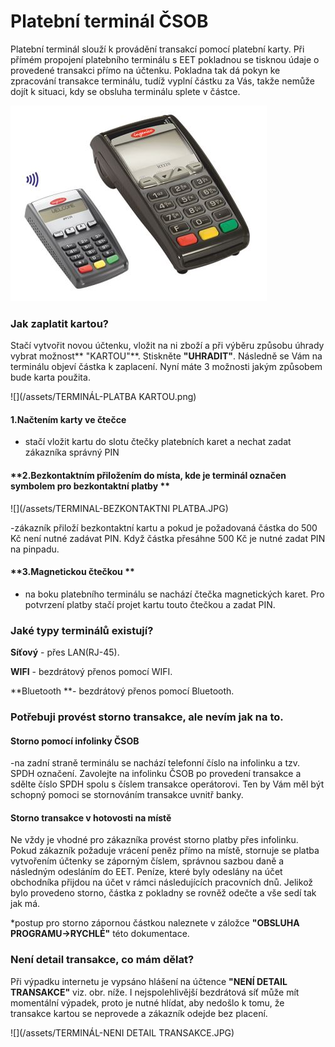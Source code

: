 # Platební terminál ČSOB

Platební terminál slouží k provádění transakcí pomocí platební karty. Při přímém propojení platebního terminálu s EET pokladnou se tisknou údaje o provedené transakci přímo na účtenku. Pokladna tak dá pokyn ke zpracování transakce terminálu, tudíž vyplní částku za Vás, takže nemůže dojít k situaci, kdy se obsluha terminálu splete v částce.

![](/assets/TERMINAL-INGENICO.JPG)

### Jak zaplatit kartou?

Stačí vytvořit novou účtenku, vložit na ni zboží a při výběru způsobu úhrady vybrat možnost** "KARTOU"**. Stiskněte **"UHRADIT"**. Následně se Vám na terminálu objeví částka k zaplacení. Nyní máte 3 možnosti jakým způsobem bude karta použita.

![](/assets/TERMINÁL-PLATBA KARTOU.png)

#### **1.Načtením karty ve čtečce**

* stačí vložit kartu do slotu čtečky platebních karet a nechat zadat zákazníka správný PIN

#### **2.Bezkontaktním přiložením do místa, kde je terminál označen symbolem pro bezkontaktní platby **

![](/assets/TERMINAL-BEZKONTAKTNI PLATBA.JPG)

-zákazník přiloží bezkontaktní kartu a pokud je požadovaná částka do 500 Kč není nutné zadávat PIN. Když částka přesáhne 500 Kč je nutné zadat PIN na pinpadu.

#### **3.Magnetickou čtečkou **

* na boku platebního terminálu se nachází čtečka magnetických karet. Pro potvrzení platby stačí projet kartu touto čtečkou a zadat PIN.

### Jaké typy terminálů existují?

**Síťový** - přes LAN\(RJ-45\).

**WIFI** - bezdrátový přenos pomocí WIFI.

**Bluetooth **- bezdrátový přenos pomocí Bluetooth.

### **Potřebuji provést storno transakce, ale nevím jak na to.**

#### **Storno pomocí infolinky ČSOB**

-na zadní straně terminálu se nachází telefonní číslo na infolinku a tzv. SPDH označení. Zavolejte na infolinku ČSOB po provedení transakce a sdělte číslo SPDH spolu s číslem transakce operátorovi. Ten by Vám měl být schopný pomoci se stornováním transakce uvnitř banky.

#### Storno transakce v hotovosti na místě

Ne vždy je vhodné pro zákazníka provést storno platby přes infolinku. Pokud zákazník požaduje vrácení peněz přímo na místě, stornuje se platba vytvořením účtenky se záporným číslem, správnou sazbou daně a následným odesláním do EET. Peníze, které byly odeslány na účet obchodníka přijdou na účet v rámci následujících pracovních dnů. Jelikož bylo provedeno storno, částka z pokladny se rovněž odečte a vše sedí tak jak má.

\*postup pro storno zápornou částkou naleznete v záložce **"OBSLUHA PROGRAMU-&gt;RYCHLÉ"** této dokumentace.

### **Není detail transakce, co mám dělat?**

Při výpadku internetu je vypsáno hlášení na účtence **"NENÍ DETAIL TRANSAKCE"** viz. obr. níže. I nejspolehlivější bezdrátová síť může mít momentální výpadek, proto je nutné hlídat, aby nedošlo k tomu, že transakce kartou se neprovede a zákazník odejde bez placení.

![](/assets/TERMINÁL-NENI DETAIL TRANSAKCE.JPG)

